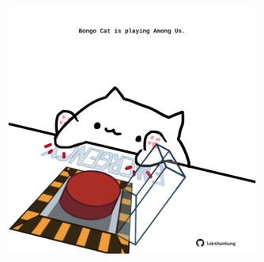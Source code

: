 <!-- built at 16/06/2023, 21:00:58 UTC -->
<p align="center">
  <img width="500" height="500" src="./ReadmeImage.svg">
</p>
